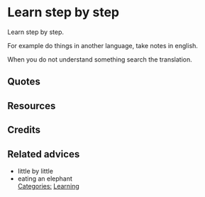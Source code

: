 # Learn step by step

Learn step by step. 

For example do things in another language, take notes in english. 

When you do not understand something search the translation. 

## Quotes

## Resources

## Credits

## Related advices

- little by little
- eating an elephant
<br/>[Categories:](../Categories/index.md) [Learning](../Categories/Learning.md)